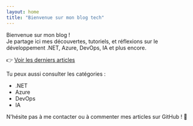 ```yaml
---
layout: home
title: "Bienvenue sur mon blog tech"
---
```


Bienvenue sur mon blog !  
Je partage ici mes découvertes, tutoriels, et réflexions sur le développement .NET, Azure, DevOps, IA et plus encore.

👉 [Voir les derniers articles](./)

Tu peux aussi consulter les catégories :
- .NET
- Azure
- DevOps
- IA

N'hésite pas à me contacter ou à commenter mes articles sur GitHub ! 🚀
